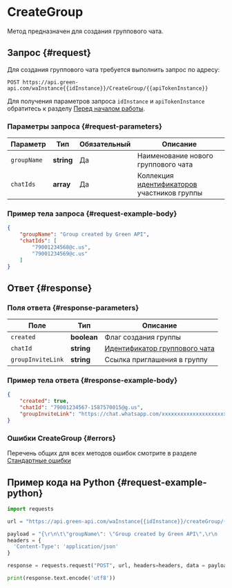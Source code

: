 # CreateGroup

Метод предназначен для создания группового чата.

## Запрос {#request}

Для создания группового чата требуется выполнить запрос по адресу:
```
POST https://api.green-api.com/waInstance{{idInstance}}/CreateGroup/{{apiTokenInstance}}
```

Для получения параметров запроса `idInstance` и `apiTokenInstance` обратитесь к разделу [Перед началом работы](../../before-start.md#parameters).

### Параметры запроса {#request-parameters}

Параметр | Тип | Обязательный | Описание
----- | ----- | ----- | -----
`groupName` | **string** | Да | Наименование нового группового чата
`chatIds` | **array<string>** | Да | Коллекция [идентификаторов](../chat-id.md#corr) участников группы

### Пример тела запроса {#request-example-body}

```json
{
    "groupName": "Group created by Green API",
    "chatIds": [
        "79001234568@c.us",
        "79001234569@c.us"
    ]
}
```

## Ответ {#response}

### Поля ответа {#response-parameters}

Поле | Тип |  Описание
----- | ----- | ----- 
`created` | **boolean** | Флаг создания группы
`chatId` | **string** | [Идентификатор группового чата](../chat-id.md#gus)
`groupInviteLink` | **string** | Ссылка приглашения в группу

### Пример тела ответа {#response-example-body}

```json
{
    "created": true,
    "chatId": "79001234567-1587570015@g.us",
    "groupInviteLink": "https://chat.whatsapp.com/xxxxxxxxxxxxxxxxxxxxxx"
}
```

### Ошибки CreateGroup {#errors}

Перечень общих для всех методов ошибок смотрите в разделе [Стандартные ошибки](../common-errors.md)

## Пример кода на Python  {#request-example-python}

```python
import requests

url = "https://api.green-api.com/waInstance{{idInstance}}/createGroup/{{apiTokenInstance}}"

payload = "{\r\n\t\"groupName\": \"Group created by Green API\",\r\n    \"chatIds\": [\r\n        \"79001234567@c.us\",\r\n        \"79001234568@c.us\"\r\n    ]\r\n}\r\n"
headers = {
  'Content-Type': 'application/json'
}

response = requests.request("POST", url, headers=headers, data = payload)

print(response.text.encode('utf8'))
```